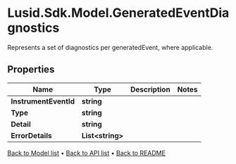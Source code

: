 # Lusid.Sdk.Model.GeneratedEventDiagnostics
Represents a set of diagnostics per generatedEvent, where applicable.

## Properties

Name | Type | Description | Notes
------------ | ------------- | ------------- | -------------
**InstrumentEventId** | **string** |  | 
**Type** | **string** |  | 
**Detail** | **string** |  | 
**ErrorDetails** | **List&lt;string&gt;** |  | 

[Back to Model list](../README.md#documentation-for-models) &#8226; [Back to API list](../README.md#documentation-for-api-endpoints) &#8226; [Back to README](../README.md)

